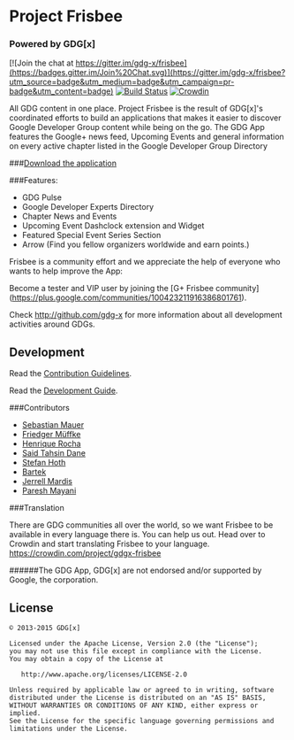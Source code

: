 Project Frisbee
===============
### Powered by GDG[x]

[![Join the chat at https://gitter.im/gdg-x/frisbee](https://badges.gitter.im/Join%20Chat.svg)](https://gitter.im/gdg-x/frisbee?utm_source=badge&utm_medium=badge&utm_campaign=pr-badge&utm_content=badge)
[![Build Status](https://travis-ci.org/gdg-x/frisbee.png?branch=develop)](https://travis-ci.org/gdg-x/frisbee)
[![Crowdin](https://d322cqt584bo4o.cloudfront.net/gdgx-frisbee/localized.png)](https://crowdin.com/project/gdgx-frisbee)

All GDG content in one place. Project Frisbee is the result of GDG[x]'s coordinated efforts to build an applications that makes it easier to discover Google Developer Group content while being on the go.
The GDG App features the Google+ news feed, Upcoming Events and general information on every
active chapter listed in the Google Developer Group Directory

###[Download the application](https://play.google.com/store/apps/details?id=org.gdg.frisbee.android)

###Features:
* GDG Pulse
* Google Developer Experts Directory
* Chapter News and Events
* Upcoming Event Dashclock extension and Widget
* Featured Special Event Series Section
* Arrow (Find you fellow organizers worldwide and earn points.)

Frisbee is a community effort and we appreciate the help of everyone who wants to help improve the App:

Become a tester and VIP user by joining the [G+ Frisbee community] (https://plus.google.com/communities/100423211916386801761).

Check http://github.com/gdg-x for more information about all development activities around GDGs.

Development
-----------
Read the [Contribution Guidelines](https://github.com/gdg-x/frisbee/blob/develop/CONTRIBUTING.md).

Read the [Development Guide](https://github.com/gdg-x/frisbee/wiki/Developer-Documentation).


###Contributors
* [Sebastian Mauer](https://github.com/mauimauer)
* [Friedger Müffke](https://github.com/friedger)
* [Henrique Rocha](https://github.com/HenriqueRocha)
* [Said Tahsin Dane](https://github.com/tasomaniac)
* [Stefan Hoth](https://github.com/stefanhoth)
* [Bartek](https://github.com/przybylski)
* [Jerrell Mardis](https://github.com/jerrellmardis)
* [Paresh Mayani](https://github.com/PareshMayani)

###Translation

There are GDG communities all over the world, so we want Frisbee to be available in every language there is.
You can help us out. Head over to Crowdin and start translating Frisbee to your language.
https://crowdin.com/project/gdgx-frisbee

######The GDG App, GDG[x] are not endorsed and/or supported by Google, the corporation.

License
--------

    © 2013-2015 GDG[x]

    Licensed under the Apache License, Version 2.0 (the "License");
    you may not use this file except in compliance with the License.
    You may obtain a copy of the License at

       http://www.apache.org/licenses/LICENSE-2.0

    Unless required by applicable law or agreed to in writing, software
    distributed under the License is distributed on an "AS IS" BASIS,
    WITHOUT WARRANTIES OR CONDITIONS OF ANY KIND, either express or implied.
    See the License for the specific language governing permissions and
    limitations under the License.
